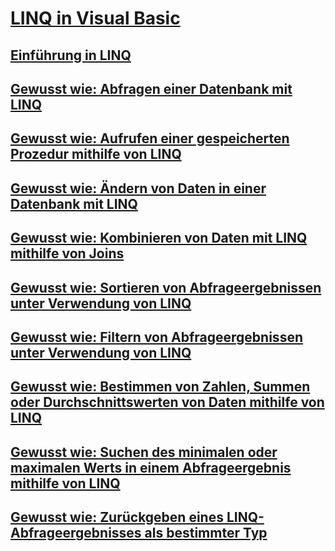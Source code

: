 # [LINQ in Visual Basic](index.md)
## [Einführung in LINQ](introduction-to-linq.md)
## [Gewusst wie: Abfragen einer Datenbank mit LINQ](how-to-query-a-database-by-using-linq.md)
## [Gewusst wie: Aufrufen einer gespeicherten Prozedur mithilfe von LINQ](how-to-call-a-stored-procedure-by-using-linq.md)
## [Gewusst wie: Ändern von Daten in einer Datenbank mit LINQ](how-to-modify-data-in-a-database-by-using-linq.md)
## [Gewusst wie: Kombinieren von Daten mit LINQ mithilfe von Joins](how-to-combine-data-with-linq-by-using-joins.md)
## [Gewusst wie: Sortieren von Abfrageergebnissen unter Verwendung von LINQ](how-to-sort-query-results-by-using-linq.md)
## [Gewusst wie: Filtern von Abfrageergebnissen unter Verwendung von LINQ](how-to-filter-query-results-by-using-linq.md)
## [Gewusst wie: Bestimmen von Zahlen, Summen oder Durchschnittswerten von Daten mithilfe von LINQ](how-to-count-sum-or-average-data-by-using-linq.md)
## [Gewusst wie: Suchen des minimalen oder maximalen Werts in einem Abfrageergebnis mithilfe von LINQ](how-to-find-the-minimum-or-maximum-value-in-a-query-result.md)
## [Gewusst wie: Zurückgeben eines LINQ-Abfrageergebnisses als bestimmter Typ](how-to-return-a-linq-query-result-as-a-specific-type.md)